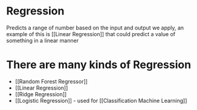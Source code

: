 # Regression
Predicts a range of number based on the input and output we apply, an example of this is [[Linear Regression]] that could predict a value of something in a linear manner


# There are many kinds of Regression
- [[Random Forest Regressor]]
- [[Linear Regression]]
- [[Ridge Regression]]
- [[Logistic Regression]] - used for [[Classification Machine Learning]]